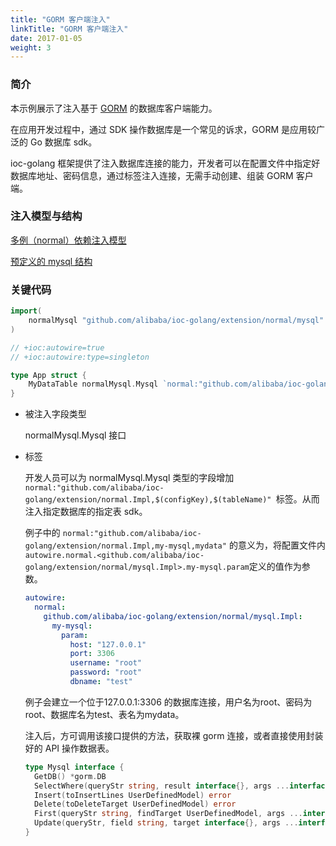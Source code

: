 ```yaml
---
title: "GORM 客户端注入"
linkTitle: "GORM 客户端注入"
date: 2017-01-05
weight: 3
---
```


### 简介

本示例展示了注入基于 [GORM](https://gorm.io/index.html) 的数据库客户端能力。

在应用开发过程中，通过 SDK 操作数据库是一个常见的诉求，GORM 是应用较广泛的 Go 数据库 sdk。

ioc-golang 框架提供了注入数据库连接的能力，开发者可以在配置文件中指定好数据库地址、密码信息，通过标签注入连接，无需手动创建、组装 GORM 客户端。

### 注入模型与结构

[多例（normal）依赖注入模型](https://github.com/alibaba/IOC-Golang/tree/master/extension/normal)

[预定义的 mysql 结构](https://github.com/alibaba/IOC-Golang/tree/master/extension/normal/mysql)

### 关键代码

```go
import(
	normalMysql "github.com/alibaba/ioc-golang/extension/normal/mysql"
)

// +ioc:autowire=true
// +ioc:autowire:type=singleton

type App struct {
	MyDataTable normalMysql.Mysql `normal:"github.com/alibaba/ioc-golang/extension/normal.Impl,my-mysql,mydata"`
}
```

- 被注入字段类型

  normalMysql.Mysql 接口

- 标签

  开发人员可以为 normalMysql.Mysql 类型的字段增加 `normal:"github.com/alibaba/ioc-golang/extension/normal.Impl,$(configKey),$(tableName)" `标签。从而注入指定数据库的指定表 sdk。

  例子中的 `normal:"github.com/alibaba/ioc-golang/extension/normal.Impl,my-mysql,mydata"` 的意义为，将配置文件内 `autowire.normal.<github.com/alibaba/ioc-golang/extension/normal/mysql.Impl>.my-mysql.param`定义的值作为参数。

  ```yaml
  autowire:
    normal:
      github.com/alibaba/ioc-golang/extension/normal/mysql.Impl:
        my-mysql:
          param:
            host: "127.0.0.1"
            port: 3306
            username: "root"
            password: "root"
            dbname: "test"
  ```

  例子会建立一个位于127.0.0.1:3306 的数据库连接，用户名为root、密码为 root、数据库名为test、表名为mydata。

  注入后，方可调用该接口提供的方法，获取裸 gorm 连接，或者直接使用封装好的 API 操作数据表。

  ```go
  type Mysql interface {
  	GetDB() *gorm.DB
  	SelectWhere(queryStr string, result interface{}, args ...interface{}) error
  	Insert(toInsertLines UserDefinedModel) error
  	Delete(toDeleteTarget UserDefinedModel) error
  	First(queryStr string, findTarget UserDefinedModel, args ...interface{}) error
  	Update(queryStr, field string, target interface{}, args ...interface{}) error
  }
  ```

